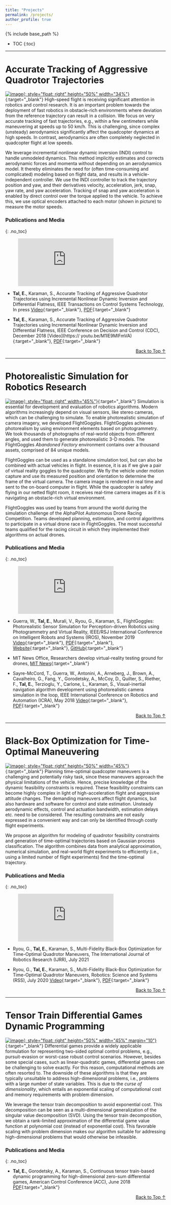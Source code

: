 ```yaml
---
title: "Projects"
permalink: /projects/
author_profile: true
---
```


{% include base_path %}

- TOC
{:toc}

***

# Accurate Tracking of Aggressive Quadrotor Trajectories

[![image](/images/hropto.jpg){: style="float: right" height="50%" width="34%"}](/images/hropto.jpg){:target="_blank"} High-speed flight is receiving significant attention in robotics and control research.
It is an important problem towards the deployment of fast robotics in obstacle-rich environments where deviation from the reference trajectory can result in a collision.
We focus on very accurate tracking of fast trajectories, e.g., within a few centimeters while maneuvering at speeds up to 50 km/h.
This is challenging, since complex (unsteady) aerodynamics significantly affect the quadcopter dynamics at high speeds.
In contrast, aerodynamics are often completely neglected in quadcopter flight at low speeds.

We leverage incremental nonlinear dynamic inversion (INDI) control to handle unmodeled dynamics.
This method implicitly estimates and corrects aerodynamic forces and momenta without depending on an aerodynamics model.
It thereby eliminates the need for (often time-consuming and complicated) modeling based on flight data, and results in a vehicle-independent controller.
We use the INDI controller to track the trajectory position and yaw, and their derivatives velocity, acceleration, jerk, snap, yaw rate, and yaw acceleration.
Tracking of snap and yaw acceleration is enabled by direct control over the torque applied to the vehicle. To achieve this, we use optical encoders attached to each motor (shown in picture) to measure the motor speeds.

### Publications and Media
{: .no_toc}

<figure class="video_container">
  <iframe src="https://www.youtube.com/embed/K15lNBAKDCs" frameborder="0" allowfullscreen="true"> </iframe>
</figure>


* **Tal, E.**, Karaman, S., Accurate Tracking of Aggressive Quadrotor Trajectories using Incremental Nonlinear Dynamic Inversion and Differential Flatness, IEEE Transactions on Control Systems Technology, In press [Video](https://youtu.be/K15lNBAKDCs){:target="_blank"}, [PDF](https://arxiv.org/pdf/1809.04048.pdf){:target="_blank"}

* **Tal, E.**, Karaman, S., Accurate Tracking of Aggressive Quadrotor Trajectories using Incremental Nonlinear Dynamic Inversion and Differential Flatness, IEEE Conference on Decision and Control (CDC), December 2018 [Video](https://
youtu.be/M1lE9MlFmVA){:target="_blank"}, [PDF](/files/CDC18_1876.pdf){:target="_blank"}

<div style="text-align: right"> 
<a href="#site-nav" class="back-to-top">
  Back to Top &uarr;
</a>
</div>

***

# Photorealistic Simulation for Robotics Research

[![image](/images/flightgoggles.jpg){: style="float: right" width="45%"}](/images/flightgoggles.jpg){:target="_blank"} Simulation is essential for development and evaluation of robotics algorithms. Modern algorithms increasingly depend on visual sensors, like stereo cameras, which can be challenging to simulate.
To enable photorealistic simulation of camera imagery, we developed FlightGoggles.
FlightGoggles achieves photorealism by using environment elements based on photogrammetry.
We took thousands of photographs of real-world objects from different angles, and used them to generate photorealistic 3-D models.
The FlightGoggles _Abandoned Factory_ environment contains over a thousand assets, comprised of 84 unique models.

FlightGoggles can be used as a standalone simulation tool, but can also be combined with actual vehicles in flight. In essence, it is as if we give a pair of virtual reality goggles to the quadcopter. We fly the vehicle under motion capture and use its measured position and orientation to determine the frame of the virtual camera. The camera image is rendered in real time and sent to the on-board computer in flight. While the quadcopter is safely flying in our netted flight room, it receives real-time camera images as if it is navigating an obstacle-rich virtual environment.

FlightGoggles was used by teams from around the world during the simulation challenge of the AlphaPilot Autonomous Drone Racing Competition. Teams developed planning, estimation, and control algorithms to participate in a virtual drone race in FlightGoggles. The most successful teams qualified for the racing circuit in which they implemented their algorithms on actual drones.
 

### Publications and Media
{: .no_toc}

<figure class="video_container">
  <iframe src="https://www.youtube.com/embed/qoUlbSAiRko" frameborder="0" allowfullscreen="true"> </iframe>
</figure>

* Guerra, W., **Tal, E.**, Murali, V., Ryou, G., Karaman, S., FlightGoggles: Photorealistic Sensor Simulation for Perception-driven Robotics using Photogrammetry and Virtual Reality, IEEE/RSJ International Conference on Intelligent Robots and
Systems (IROS), November 2019 [Video](https://youtu.be/QCnU_M6DhYU){:target="_blank"}, [PDF](https://arxiv.org/pdf/1905.11377.pdf){:target="_blank"}, [Website](https://flightgoggles.mit.edu/){:target="_blank"}, [GitHub](https://github.com/mit-fast/FlightGoggles){:target="_blank"}

* MIT News Office, Researchers develop virtual-reality testing ground for drones, [MIT News](https://news.mit.edu/2018/virtual-reality-testing-ground-drones-0517){:target="_blank"}

* Sayre-McCord, T., Guerra, W., Antonini, A., Arneberg, J., Brown, A., Cavalheiro, G., Fang, Y., Gorodetsky, A., McCoy, D., Quilter, S., Riether, F., **Tal, E.**, Terzioglu, Y., Carlone, L., Karaman, S., Visual-inertial navigation algorithm development using photorealistic camera simulation in the loop, IEEE International Conference on Robotics and Automation (ICRA), May 2018 [Video](https://youtu.be/_VBww8YQuA8){:target="_blank"}, [PDF](/files/SayreMcCordetal_IROS18.pdf){:target="_blank"}

<div style="text-align: right"> 
<a href="#site-nav" class="back-to-top">
  Back to Top &uarr;
</a>
</div>

***

# Black-Box Optimization for Time-Optimal Maneuvering

[![image](/images/bayesopt.png){: style="float: right" height="50%" width="45%"}](/images/bayesopt.png){:target="_blank"} Planning time-optimal quadcopter maneuvers is a challenging and potentially risky task, since these maneuvers approach the physical limitations of the vehicle.
Hence, precise knowledge of the dynamic feasibility constraints is required.
These feasibility constraints can become highly complex in light of high-acceleration flight and aggressive attitude changes.
The demanding maneuvers affect flight dynamics, but also hardware and software for control and state estimation.
Unsteady aerodynamic effects, control and actuation bandwidth, estimation delays etc. need to be considered.
The resulting constrains are not easily expressed in a convenient way and can only be identified through costly flight experiments.

We propose an algorithm for modeling of quadrotor feasibility constraints and generation of time-optimal trajectories based on Gaussian process classification.
The algorithm combines data from analytical approximation, numerical simulation, and real-world flight experiments to efficiently (i.e., using a limited number of flight experiments) find the time-optimal trajectory.

### Publications and Media
{: .no_toc}

<figure class="video_container">
  <iframe src="https://www.youtube.com/embed/igwULi_H1Kg" frameborder="0" allowfullscreen="true"> </iframe>
</figure>

* Ryou, G., **Tal, E.**, Karaman, S., Multi-Fidelity Black-Box Optimization for Time-Optimal Quadrotor Maneuvers, The International Journal of Robotics Research (IJRR), July 2021

* Ryou, G., **Tal, E.**, Karaman, S., Multi-Fidelity Black-Box Optimization for Time-Optimal Quadrotor Maneuvers, Robotics: Science and Systems (RSS), July 2020 [Video](https://youtu.be/igwULi_H1Kg){:target="_blank"}, [PDF](https://arxiv.org/pdf/2006.02513.pdf){:target="_blank"}

<div style="text-align: right"> 
<a href="#site-nav" class="back-to-top">
  Back to Top &uarr;
</a>
</div>

***

# Tensor Train Differential Games Dynamic Programming
[![image](/images/pursuit.png){: style="float: right" height="50%" width="45%" margin="10"}](/images/pursuit.png){:target="_blank"} Differential games provide a widely applicable formulation for representing two-sided optimal control problems, e.g., pursuit-evasion or worst-case robust control scenarios.
However, besides some special cases, such as linear-quadratic games, differential games can be challenging to solve exactly.
For this reason, computational methods are often resorted to.
The downside of these algorithms is that they are typically unsuitable to address high-dimensional problems, i.e., problems with a large number of state variables. This is due to the _curse of dimensionality_, which entails an exponential scaling of computational cost and memory requirements with problem dimension.

We leverage the tensor train decomposition to avoid exponential cost. This decomposition can be seen as a multi-dimensional generalization of the singular value decomposition (SVD).
Using the tensor train decomposition, we obtain a rank-limited approximation of the differential game value function at polynomial cost (instead of exponential cost).
This favorable scaling with problem dimension makes our algorithm suitable for addressing high-dimensional problems that would otherwise be infeasible. 

### Publications and Media
{: .no_toc}
* **Tal, E.**, Gorodetsky, A., Karaman, S., Continuous tensor train-based dynamic programming for high-dimensional zero-sum differential games, American Control Conference (ACC), June 2018 [PDF](/files/TalGorodetskyKaraman_ACC2018.pdf){:target="_blank"}

<div style="text-align: right"> 
<a href="#site-nav" class="back-to-top">
  Back to Top &uarr;
</a>
</div>